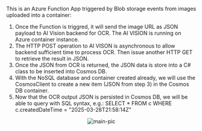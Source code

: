 This is an Azure Function App triggered by Blob storage events from images uploaded into a container:

1. Once the Function is triggred, it will send the image URL as JSON payload to AI Vision backend for OCR. The AI VISION is running on Azure container instance.
2. The HTTP POST operation to AI VISON is asynchronous to allow backend sufficient time to process OCR. Then issue another HTTP GET to retrieve the result in JSON.
3. Once the JSON from OCR is returned, the JSON data is store into a C# class to be inserted into Cosmos DB.
4. With the NoSQL database and container created already, we will use the CosmosClient to create a new item (JSON from step 3) in the Cosmos DB container.
5. Now that the OCR output JSON is persisted in Cosmos DB, we will be able to query with SQL syntax, e.g.: SELECT * FROM c WHERE c.createdDateTime = "2025-03-28T21:58:14Z"

<p align="center">
<img title="" src="https://learn.microsoft.com/en-us/azure/architecture/ai-ml/idea/_images/architecture-intelligent-apps-image-processing.png?raw=true" alt="main-pic" data-align="center">
</p>
